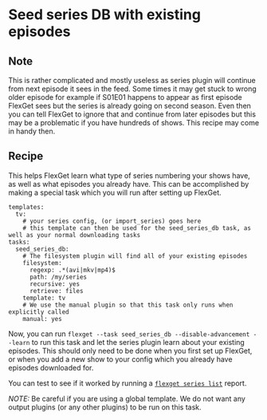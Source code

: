 # Seed series DB with existing episodes

## Note

This is rather complicated and mostly useless as series plugin will continue from next episode it sees in the feed. Some times it may get stuck to wrong older episode for example if S01E01 happens to appear as first episode FlexGet sees but the series is already going on second season. Even then you can tell FlexGet to ignore that and continue from later episodes but this may be a problematic if you have hundreds of shows. This recipe may come in handy then.


## Recipe

This helps FlexGet learn what type of series numbering your shows have, as well as what episodes you already have. This can be accomplished by making a special task which you will run after setting up FlexGet.

```
templates:
  tv:
    # your series config, (or import_series) goes here
    # this template can then be used for the seed_series_db task, as well as your normal downloading tasks
tasks:
  seed_series_db:
    # The filesystem plugin will find all of your existing episodes
    filesystem:
      regexp: .*(avi|mkv|mp4)$
      path: /my/series
      recursive: yes
      retrieve: files
    template: tv
    # We use the manual plugin so that this task only runs when explicitly called
    manual: yes
```

Now, you can run `flexget --task seed_series_db --disable-advancement --learn` to run this task and let the series plugin learn about your existing episodes. This should only need to be done when you first set up FlexGet, or when you add a new show to your config which you already have episodes downloaded for.

You can test to see if it worked by running a [`flexget series list`](/CLI/series) report.

*NOTE:* Be careful if you are using a global template. We do not want any output plugins (or any other plugins) to be run on this task.